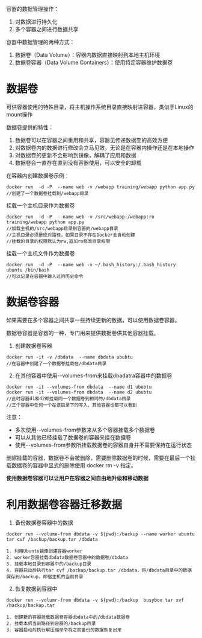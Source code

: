 容器的数据管理操作：
1. 对数据进行持久化
2. 多个容器之间进行数据共享

容器中数据管理的两种方式：
1. 数据卷（Data Volume）：容器内数据直接映射到本地主机环境
2. 数据卷容器（Data Volume Containers）：使用特定容器维护数据卷

# 数据卷
可供容器使用的特殊目录，将主机操作系统目录直接映射进容器，类似于Linux的mount操作

数据卷提供的特性：
1. 数据卷可以在容器之间重用和共享，容器见传递数据变的高效方便
2. 对数据卷内的数据进行修改会立马见效，无论是在容器内操作还是在本地操作
3. 对数据卷的更新不会影响到镜像，解耦了应用和数据
4. 数据卷会一直存在直到没有容器使用，可以安全的卸载

在容器内创建数据卷示例：
```
docker run  -d -P  --name web -v /webapp training/webapp python app.py
//创建了一个数据卷挂载到/webapp目录
```

挂载一个主机目录作为数据卷

```
docker run  -d -P  --name web -v /src/webapp:/webapp:ro training/webapp python app.py
//加载主机的/src/webapp目录到容器的/webapp目录
//主机目录必须是绝对路径，如果目录不存在Docker会自动创建
//挂载的目录的权限默认为rw,追加ro修改目录权限
```
挂载一个主机文件作为数据卷

```
docker run  -d -P  --name web -v ~/.bash_history:/.bash_history  ubuntu /bin/bash
//可以记录在容器中输入过的历史命令
```

# 数据卷容器
如果需要在多个容器之间共享一些持续更新的数据，可以使用数据卷容器。

数据卷容器是容器的一种，专门用来提供数据卷供其他容器挂载。

1. 创建数据卷容器

```
docker run -it -v /dbdata  --name dbdata ububtu
//在容器中创建了一个数据卷挂载在/dbdata目录
```
2. 在其他容器中使用--volumes-from来挂载dbadatra容器中的数据卷

```
docker run -it --volumes-from dbdata  --name d1 ububtu
docker run -it --volumes-from dbdata  --name d2 ububtu
//此时容器d1和d2都挂载同一个数据卷到相同的/dbdata目录
//三个容器中任何一个在该目录下的写入，其他容器也都可以看到
```
注意：
- 多次使用--volumes-from参数来从多个容器挂载多个数据卷
- 可以从其他已经挂载了数据卷的容器来挂在数据卷
- 使用--volumes-from参数所挂载数据卷的容器自身并不需要保持在运行状态

删除挂载的容器，数据卷不会被删除，需要删除数据卷的时候，需要在最后一个挂载数据卷的容器中显式的删除使用 docker rm -v 指定。

**使用数据卷容器可以让用户在容器之间自由地升级和移动数据**

# 利用数据卷容器迁移数据
1. 备份数据卷容器中的数据

```
docker run --volume-from dbdata -v ${pwd}:/backup --name worker ubuntu tar cvf /backup/backup.tar /dbdata
```
    1. 利用Ubuntu镜像创建容器worker
    2. worker容器挂载dbdata数据卷容器中的数据卷/dbdata
    3. 挂载本地目录到容器中的/backup目录
    4. 容器启动后执行tar cvf /backup/backup.tar /dbdata，将/dbdata目录中的数据保存到/backup，即宿主机的当前目录

2. 恢复数据到容器中

```
docker run --volumr-from dbdata -v ${pwd}:/backup  busybox tar xvf /backup/backup.tar
```

    1. 创建新的容器挂载数据卷容器dbdata中的/dbdata数据卷
    2. 挂载本机当前路径到容器的/backup目录
    3. 容器启动后执行解压缩命令将之前备份的数据恢复出来




